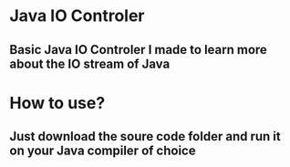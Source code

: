 # Java IO Controler
## Basic Java IO Controler I made to learn more about the IO stream of Java
# How to use?
## Just download the soure code folder and run it on your Java compiler of choice
